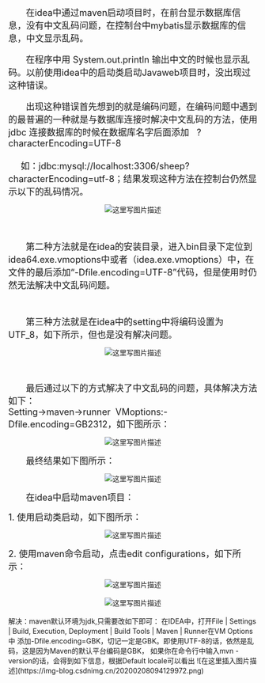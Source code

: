 ﻿
<div id="article_content" class="article_content clearfix">
            <link rel="stylesheet" href="https://csdnimg.cn/release/phoenix/template/css/ck_htmledit_views-833878f763.css">
                                        <div id="content_views" class="markdown_views prism-atom-one-dark">
                    <!-- flowchart 箭头图标 勿删 -->
                    <svg xmlns="http://www.w3.org/2000/svg" style="display: none;">
                        <path stroke-linecap="round" d="M5,0 0,2.5 5,5z" id="raphael-marker-block" style="-webkit-tap-highlight-color: rgba(0, 0, 0, 0);"></path>
                    </svg>
                                            <p><font size="4px">&nbsp;&nbsp;&nbsp;&nbsp;&nbsp;&nbsp;&nbsp;在idea中通过maven启动项目时，在前台显示数据库信息，没有中文乱码问题，在控制台中mybatis显示数据库的信息，中文显示乱码。</font> <br>
<br><font size="4px">&nbsp;&nbsp;&nbsp;&nbsp;&nbsp;&nbsp;&nbsp;在程序中用 System.out.println  输出中文的时候也显示乱码。以前使用idea中的启动类启动Javaweb项目时，没出现过这种错误。</font><br> <br>
<font size="4px">&nbsp;&nbsp;&nbsp;&nbsp;&nbsp;&nbsp;&nbsp;出现这种错误首先想到的就是编码问题，在编码问题中遇到的最普遍的一种就是与数据库连接时解决中文乱码的方法，使用  jdbc  连接数据库的时候在数据库名字后面添加&nbsp;&nbsp;&nbsp;?characterEncoding=UTF-8<br> <br>
&nbsp;&nbsp;&nbsp;&nbsp;&nbsp;如：jdbc:mysql://localhost:3306/sheep?characterEncoding=utf-8；结果发现这种方法在控制台仍然显示以下的乱码情况。</font> <br>
</p><center><img src="https://img-blog.csdn.net/20180227192104352?watermark/2/text/aHR0cDovL2Jsb2cuY3Nkbi5uZXQvd2lsc29uX20=/font/5a6L5L2T/fontsize/400/fill/I0JBQkFCMA==/dissolve/70" alt="这里写图片描述" title=""></center> <br>
<br> <br>
<font size="4px">&nbsp;&nbsp;&nbsp;&nbsp;&nbsp;&nbsp;&nbsp;第二种方法就是在idea的安装目录，进入bin目录下定位到idea64.exe.vmoptions中或者（idea.exe.vmoptions）中，在文件的最后添加“-Dfile.encoding=UTF-8”代码，但是使用时仍然无法解决中文乱码问题。</font><p></p>

<p><br> <br>
<font size="4px">&nbsp;&nbsp;&nbsp;&nbsp;&nbsp;&nbsp;&nbsp;第三种方法就是在idea中的setting中将编码设置为UTF_8，如下所示，但也是没有解决问题。</font> <br>
</p><center><img src="https://img-blog.csdn.net/20180227192719684?watermark/2/text/aHR0cDovL2Jsb2cuY3Nkbi5uZXQvd2lsc29uX20=/font/5a6L5L2T/fontsize/400/fill/I0JBQkFCMA==/dissolve/70" alt="这里写图片描述" title=""></center><p></p>

<p><br> <br>
<font size="4px">&nbsp;&nbsp;&nbsp;&nbsp;&nbsp;&nbsp;&nbsp;最后通过以下的方式解决了中文乱码的问题，具体解决方法如下： <br>
Setting-&gt;maven-&gt;runner&nbsp;&nbsp;VMoptions:-Dfile.encoding=GB2312，如下图所示：</font> <br>
</p><center><img src="https://img-blog.csdn.net/2018022719312728?watermark/2/text/aHR0cDovL2Jsb2cuY3Nkbi5uZXQvd2lsc29uX20=/font/5a6L5L2T/fontsize/400/fill/I0JBQkFCMA==/dissolve/70" alt="这里写图片描述" title=""></center><p></p>

<p><font size="4px">&nbsp;&nbsp;&nbsp;&nbsp;&nbsp;&nbsp;&nbsp;最终结果如下图所示：</font> <br>
</p><center><img src="https://img-blog.csdn.net/20180227193417556?watermark/2/text/aHR0cDovL2Jsb2cuY3Nkbi5uZXQvd2lsc29uX20=/font/5a6L5L2T/fontsize/400/fill/I0JBQkFCMA==/dissolve/70" alt="这里写图片描述" title=""></center><p></p>

<p><font size="4px">&nbsp;&nbsp;&nbsp;&nbsp;&nbsp;&nbsp;&nbsp;在idea中启动maven项目：</font></p>

<p><font size="4px">1. 使用启动类启动，如下图所示：</font> <br>
</p><center><img src="https://img-blog.csdn.net/20180227194133630?watermark/2/text/aHR0cDovL2Jsb2cuY3Nkbi5uZXQvd2lsc29uX20=/font/5a6L5L2T/fontsize/400/fill/I0JBQkFCMA==/dissolve/70" alt="这里写图片描述" title=""></center><p></p>

<p><font size="4px">2. 使用maven命令启动，点击edit configurations，如下所示：</font> <br>
 </p><center><img src="https://img-blog.csdn.net/20180227194331292?watermark/2/text/aHR0cDovL2Jsb2cuY3Nkbi5uZXQvd2lsc29uX20=/font/5a6L5L2T/fontsize/400/fill/I0JBQkFCMA==/dissolve/70" alt="这里写图片描述" title=""></center> <br>
 <center><img src="https://img-blog.csdn.net/20180227194324375?watermark/2/text/aHR0cDovL2Jsb2cuY3Nkbi5uZXQvd2lsc29uX20=/font/5a6L5L2T/fontsize/400/fill/I0JBQkFCMA==/dissolve/70" alt="这里写图片描述" title=""></center> <br>
解决：maven默认环境为jdk,只需要改如下即可：
在IDEA中，打开File | Settings | Build, Execution, Deployment | Build Tools | Maven | Runner在VM Options中
添加-Dfile.encoding=GBK，切记一定是GBK。即使用UTF-8的话，依然是乱码，这是因为Maven的默认平台编码是GBK，
如果你在命令行中输入mvn -version的话，会得到如下信息，根据Default locale可以看出
![在这里插入图片描述](https://img-blog.csdnimg.cn/20200208094129972.png)
